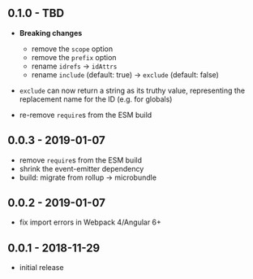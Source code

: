 ## 0.1.0 - TBD

- **Breaking changes**
  - remove the `scope` option
  - remove the `prefix` option
  - rename `idrefs` -> `idAttrs`
  - rename `include` (default: true) -> `exclude` (default: false)

- `exclude` can now return a string as its truthy value, representing
  the replacement name for the ID (e.g. for globals)
- re-remove `require`s from the ESM build

## 0.0.3 - 2019-01-07

- remove `require`s from the ESM build
- shrink the event-emitter dependency
- build: migrate from rollup -> microbundle

## 0.0.2 - 2019-01-07

- fix import errors in Webpack 4/Angular 6+

## 0.0.1 - 2018-11-29

- initial release
